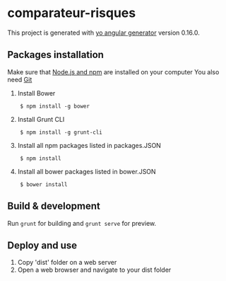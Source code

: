 # comparateur-risques

This project is generated with [yo angular generator](https://github.com/yeoman/generator-angular)
version 0.16.0.

## Packages installation

Make sure that [Node.js and npm](https://nodejs.org/en/) are installed on your computer
You also need [Git](https://git-scm.com/)

1. Install Bower
```
    $ npm install -g bower
```
2. Install Grunt CLI
```
    $ npm install -g grunt-cli
```
3. Install all npm packages listed in packages.JSON
```
    $ npm install
```
4. Install all bower packages listed in bower.JSON
```
    $ bower install
```

## Build & development

Run `grunt` for building and `grunt serve` for preview.

## Deploy and use

1. Copy 'dist' folder on a web server
2. Open a web browser and navigate to your dist folder
